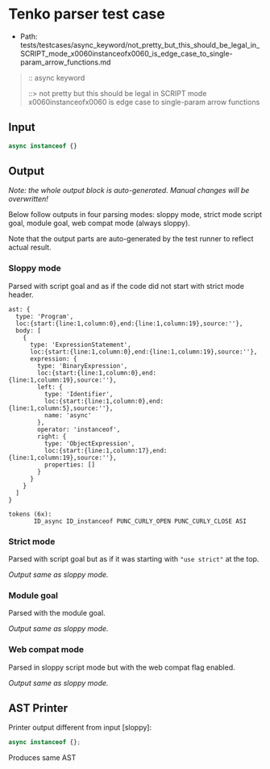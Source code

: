 # Tenko parser test case

- Path: tests/testcases/async_keyword/not_pretty_but_this_should_be_legal_in_SCRIPT_mode_x0060instanceofx0060_is_edge_case_to_single-param_arrow_functions.md

> :: async keyword
>
> ::> not pretty but this should be legal in SCRIPT mode x0060instanceofx0060 is edge case to single-param arrow functions

## Input

`````js
async instanceof {}
`````

## Output

_Note: the whole output block is auto-generated. Manual changes will be overwritten!_

Below follow outputs in four parsing modes: sloppy mode, strict mode script goal, module goal, web compat mode (always sloppy).

Note that the output parts are auto-generated by the test runner to reflect actual result.

### Sloppy mode

Parsed with script goal and as if the code did not start with strict mode header.

`````
ast: {
  type: 'Program',
  loc:{start:{line:1,column:0},end:{line:1,column:19},source:''},
  body: [
    {
      type: 'ExpressionStatement',
      loc:{start:{line:1,column:0},end:{line:1,column:19},source:''},
      expression: {
        type: 'BinaryExpression',
        loc:{start:{line:1,column:0},end:{line:1,column:19},source:''},
        left: {
          type: 'Identifier',
          loc:{start:{line:1,column:0},end:{line:1,column:5},source:''},
          name: 'async'
        },
        operator: 'instanceof',
        right: {
          type: 'ObjectExpression',
          loc:{start:{line:1,column:17},end:{line:1,column:19},source:''},
          properties: []
        }
      }
    }
  ]
}

tokens (6x):
       ID_async ID_instanceof PUNC_CURLY_OPEN PUNC_CURLY_CLOSE ASI
`````

### Strict mode

Parsed with script goal but as if it was starting with `"use strict"` at the top.

_Output same as sloppy mode._

### Module goal

Parsed with the module goal.

_Output same as sloppy mode._

### Web compat mode

Parsed in sloppy script mode but with the web compat flag enabled.

_Output same as sloppy mode._

## AST Printer

Printer output different from input [sloppy]:

````js
async instanceof {};
````

Produces same AST
